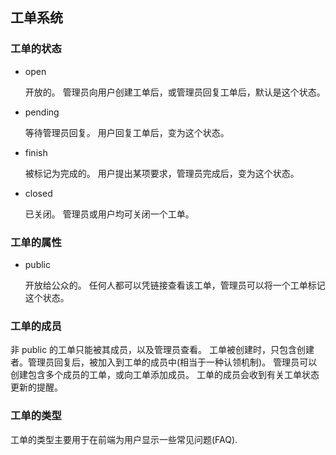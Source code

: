 ## 工单系统

### 工单的状态

* open

    开放的。
    管理员向用户创建工单后，或管理员回复工单后，默认是这个状态。

* pending

    等待管理员回复。
    用户回复工单后，变为这个状态。

* finish

    被标记为完成的。
    用户提出某项要求，管理员完成后，变为这个状态。

* closed

    已关闭。
    管理员或用户均可关闭一个工单。

### 工单的属性

* public

    开放给公众的。
    任何人都可以凭链接查看该工单，管理员可以将一个工单标记这个状态。

### 工单的成员

非 public 的工单只能被其成员，以及管理员查看。
工单被创建时，只包含创建者。管理员回复后，被加入到工单的成员中(相当于一种认领机制)。
管理员可以创建包含多个成员的工单，或向工单添加成员。
工单的成员会收到有关工单状态更新的提醒。

### 工单的类型

工单的类型主要用于在前端为用户显示一些常见问题(FAQ).
